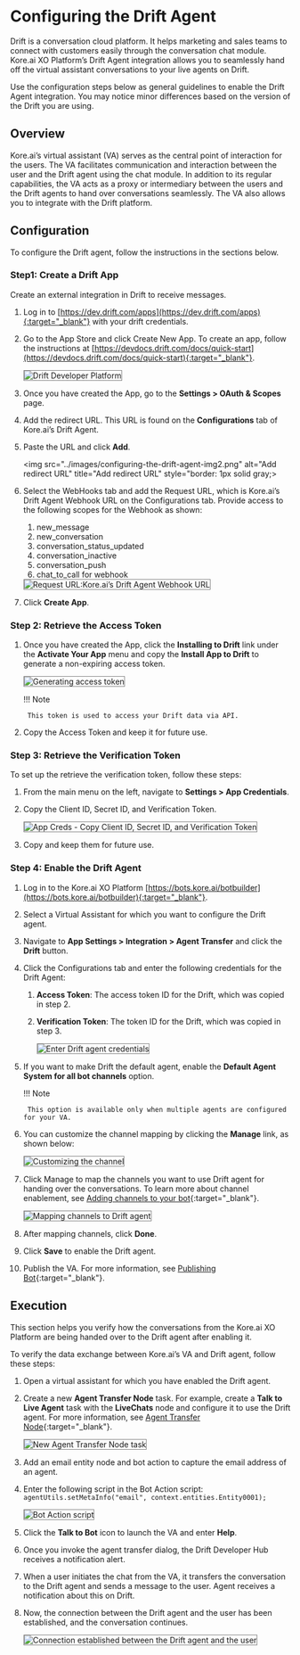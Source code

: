 # Configuring the Drift Agent

Drift is a conversation cloud platform. It helps marketing and sales teams to connect with customers easily through the conversation chat module. Kore.ai XO Platform’s Drift Agent integration allows you to seamlessly hand off the virtual assistant conversations to your live agents on Drift.

Use the configuration steps below as general guidelines to enable the Drift Agent integration. You may notice minor differences based on the version of the Drift you are using.


## Overview

Kore.ai’s virtual assistant (VA) serves as the central point of interaction for the users. The VA facilitates communication and interaction between the user and the Drift agent using the chat module. In addition to its regular capabilities, the VA acts as a proxy or intermediary between the users and the Drift agents to hand over conversations seamlessly. The VA also allows you to integrate with the Drift platform.


## Configuration

To configure the Drift agent, follow the instructions in the sections below.


### Step1: Create a Drift App

Create an external integration in Drift to receive messages.

1. Log in to [https://dev.drift.com/apps](https://dev.drift.com/apps){:target="_blank"} with your drift credentials.
2. Go to the App Store and click Create New App. To create an app, follow the instructions at [https://devdocs.drift.com/docs/quick-start](https://devdocs.drift.com/docs/quick-start){:target="_blank"}.

    <img src="../images/configuring-the-drift-agent-img1.png" alt="Drift Developer Platform" title="Drift Developer Platform" style="border: 1px solid gray;">

3. Once you have created the App, go to the **Settings > OAuth & Scopes** page.
4. Add the redirect URL. This URL is found on the **Configurations** tab of Kore.ai’s Drift Agent.
5. Paste the URL and click **Add**.

    <img src="../images/configuring-the-drift-agent-img2.png" alt="Add redirect URL" title="Add redirect URL" style="border: 1px solid gray;>

6. Select the WebHooks tab and add the Request URL, which is Kore.ai’s Drift Agent Webhook URL on the Configurations tab. Provide access to the following scopes for the Webhook as shown:
    1. new_message
    2. new_conversation
    3. conversation_status_updated
    4. conversation_inactive
    5. conversation_push
    6. chat_to_call for webhook

    <img src="../images/configuring-the-drift-agent-img3.png" alt="Request URL:Kore.ai’s Drift Agent Webhook URL" title="Request URL:Kore.ai’s Drift Agent Webhook URL" style="border: 1px solid gray;">

7. Click **Create App**.


### Step 2: Retrieve the Access Token

1. Once you have created the App, click the **Installing to Drift** link under the **Activate Your App** menu and copy the **Install App to Drift** to generate a non-expiring access token.

    <img src="../images/configuring-the-drift-agent-img4.png" alt="Generating access token" title="Generating access token" style="border: 1px solid gray;">

    !!! Note
    
        This token is used to access your Drift data via API.

2. Copy the Access Token and keep it for future use.


### Step 3: Retrieve the Verification Token

To set up the retrieve the verification token, follow these steps:

1. From the main menu on the left, navigate to **Settings > App Credentials**.
2. Copy the Client ID, Secret ID, and Verification Token.

    <img src="../images/configuring-the-drift-agent-img5.png" alt="App Creds - Copy Client ID, Secret ID, and Verification Token" title="App Creds - Copy Client ID, Secret ID, and Verification Token" style="border: 1px solid gray;">

3. Copy and keep them for future use.


### Step 4: Enable the Drift Agent

1. Log in to the Kore.ai XO Platform [https://bots.kore.ai/botbuilder](https://bots.kore.ai/botbuilder){:target="_blank"}.
2. Select a Virtual Assistant for which you want to configure the Drift agent.
3. Navigate to **App Settings > Integration > Agent Transfer** and click the **Drift** button.
 

4. Click the Configurations tab and enter the following credentials for the Drift Agent:

    1. **Access Token**: The access token ID for the Drift, which was copied in step 2.
    2. **Verification Token**: The token ID for the Drift, which was copied in step 3.

        <img src="../images/configuring-the-drift-agent-img7.png" alt="Enter Drift agent credentials" title="Enter Drift agent credentials" style="border: 1px solid gray;">

5. If you want to make Drift the default agent, enable the **Default Agent System for all bot channels** option.

    !!! Note
    
        This option is available only when multiple agents are configured for your VA.

6. You can customize the channel mapping by clicking the **Manage** link, as shown below:

    <img src="../images/configuring-the-drift-agent-img8.png" alt="Customizing the channel" title="Customizing the channel" style="border: 1px solid gray;">

7. Click Manage to map the channels you want to use Drift agent for handing over the conversations. To learn more about channel enablement, see [Adding channels to your bot](../../../../channels/adding-channels-to-your-bot/){:target="_blank"}.

    <img src="../images/configuring-the-drift-agent-img9.png" alt="Mapping channels to Drift agent" title="MApping channels to Drift agent" style="border: 1px solid gray;">

8. After mapping channels, click **Done**.
9. Click **Save** to enable the Drift agent.
10. Publish the VA. For more information, see [Publishing Bot](../../../../deploy/publishing-bot/){:target="_blank"}.


## Execution

This section helps you verify how the conversations from the Kore.ai XO Platform are being handed over to the Drift agent after enabling it.

To verify the data exchange between Kore.ai’s VA and Drift agent, follow these steps:

1. Open a virtual assistant for which you have enabled the Drift agent.
2. Create a new **Agent Transfer Node** task. For example, create a **Talk to Live Agent** task with the **LiveChats** node and configure it to use the Drift agent. For more information, see [Agent Transfer Node](../../../../automation/use-cases/dialogs/node-types/working-with-the-agent-transfer-node){:target="_blank"}.

    <img src="../images/configuring-the-drift-agent-img10.png" alt="New Agent Transfer Node task" title="New Agent Transfer Node task" style="border: 1px solid gray;">

3. Add an email entity node and bot action to capture the email address of an agent.
4. Enter the following script in the Bot Action script:  
    `agentUtils.setMetaInfo("email", context.entities.Entity0001);`

    <img src="../images/configuring-the-drift-agent-img11.png" alt="Bot Action script" title="Bot Action script" style="border: 1px solid gray;">

5. Click the **Talk to Bot** icon to launch the VA and enter **Help**.
6. Once you invoke the agent transfer dialog, the Drift Developer Hub receives a notification alert.
7. When a user initiates the chat from the VA, it transfers the conversation to the Drift agent and sends a message to the user. Agent receives a notification about this on Drift.
8. Now, the connection between the Drift agent and the user has been established, and the conversation continues.

    <img src="../images/configuring-the-drift-agent-img12.png" alt="Connection established between the Drift agent and the user" title="Connection established between the Drift agent and the user" style="border: 1px solid gray;">